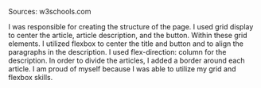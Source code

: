 Sources:
  w3schools.com

I was responsible for creating the structure of the page. I used grid display to 
center the article, article description, and the button. Within these grid elements. 
I utilized flexbox to center the title and button and to align the paragraphs in the 
description. I used flex-direction: column for the description. In order to divide 
the articles, I added a border around each  article. I am proud of myself because I 
was able to utilize my grid and flexbox skills.